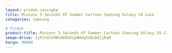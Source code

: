 ```yaml
---
layout: produk-casinghp
title: Minions 5 Seconds Of Summer Cartoon Samsung Galaxy S9 Case
categories: samsung

# Produk
product-title: Minions 5 Seconds Of Summer Cartoon Samsung Galaxy S9 Case
image-drive: 1jKlhGhCHWtAD8SDipNHng5V8zAdjjRaM
harga: 90000
---
```

